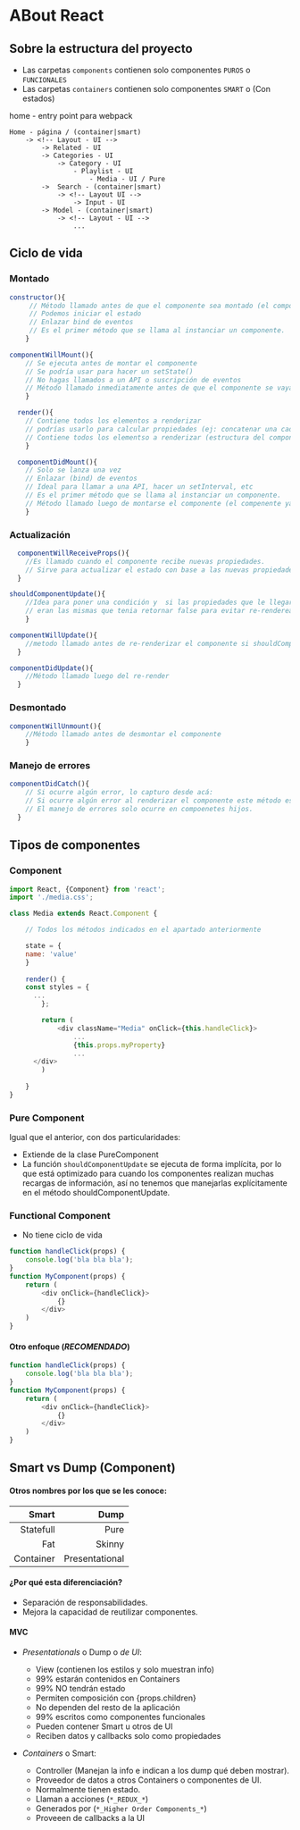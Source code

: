 # ABout React

## Sobre la estructura del proyecto

- Las carpetas `components` contienen solo componentes `PUROS` o `FUNCIONALES`
- Las carpetas `containers` contienen solo componentes `SMART` o (Con estados)

home - entry point para webpack

	Home - página / (container|smart)
		-> <!-- Layout - UI -->
			-> Related - UI
			-> Categories - UI
				-> Category - UI
					- Playlist - UI
						- Media - UI / Pure
			->	Search - (container|smart)
				-> <!-- Layout UI -->
					-> Input - UI
			-> Model - (container|smart)
				-> <!-- Layout - UI -->
					...

## Ciclo de vida

### Montado

```js
constructor(){
	 // Método llamado antes de que el componente sea montado (el componente aún no se ve)
	 // Podemos iniciar el estado
	 // Enlazar bind de eventos
	 // Es el primer método que se llama al instanciar un componente.
	}
```

```js
componentWillMount(){
	// Se ejecuta antes de montar el componente
	// Se podría usar para hacer un setState()
	// No hagas llamados a un API o suscripción de eventos
	// Método llamado inmediatamente antes de que el componente se vaya montar, (el componente aún no se ve)
	}
```

```js
  render(){
	// Contiene todos los elementos a renderizar
	// podrías usarlo para calcular propiedades (ej: concatenar una cadena)
	// Contiene todos los elementso a renderizar (estructura del componente)
	}
```

```js
  componentDidMount(){
	// Solo se lanza una vez
	// Enlazar (bind) de eventos
	// Ideal para llamar a una API, hacer un setInterval, etc
	// Es el primer método que se llama al instanciar un componente.
	// Método llamado luego de montarse el componente (el compenente ya está en pantalla)
	}
```
### Actualización

```js
  componentWillReceiveProps(){
	//Es llamado cuando el componente recibe nuevas propiedades.
	// Sirve para actualizar el estado con base a las nuevas propiedades
  }
```

```js
shouldComponentUpdate(){
	//Idea para poner una condición y  si las propiedades que le llegaron anteriormente
	// eran las mismas que tenia retornar false para evitar re-renderear el componente
	}
```

```js
componentWillUpdate(){
	//metodo llamado antes de re-renderizar el componente si shouldComponentUpdate devolvió true
  }
```

```js
componentDidUpdate(){
	//Método llamado luego del re-render
  }
```

### Desmontado

```js
componentWillUnmount(){
	//Método llamado antes de desmontar el componente
	}
```

### Manejo de errores

```js
componentDidCatch(){
	// Si ocurre algún error, lo capturo desde acá:
	// Si ocurre algún error al renderizar el componente este método es invocado
	// El manejo de errores solo ocurre en compoenetes hijos.
  }
```


## Tipos de componentes

### Component

```js
import React, {Component} from 'react';
import './media.css';

class Media extends React.Component {

	// Todos los métodos indicados en el apartado anteriormente

	state = {
    name: 'value'
	}
	
	render() {
    const styles = {
      ...
		};

		return (
			<div className="Media" onClick={this.handleClick}>
				...
				{this.props.myProperty}
				...
      </div>
		)
		
	}
}
```
### Pure Component

Igual que el anterior, con dos particularidades:
- Extiende de la clase PureComponent
- La función `shouldComponentUpdate` se ejecuta de forma implícita, por lo que está optimizado para cuando los componentes realizan muchas recargas de información, así no tenemos que manejarlas explícitamente en el método shouldComponentUpdate.

### Functional Component

- No tiene ciclo de vida
```js
function handleClick(props) {
	console.log('bla bla bla');
}
function MyComponent(props) {
	return (
		<div onClick={handleClick}>
			{}
		</div>
	)
}
```

#### Otro enfoque (_RECOMENDADO_)
```js
function handleClick(props) {
	console.log('bla bla bla');
}
function MyComponent(props) {
	return (
		<div onClick={handleClick}>
			{}
		</div>
	)
}
```

## Smart vs Dump (Component)

#### Otros nombres por los que se les conoce:

Smart | Dump
|---------:|----------------:|
Statefull | Pure
Fat | Skinny
Container | Presentational

#### ¿Por qué esta diferenciación?

- Separación de responsabilidades.
- Mejora la capacidad de reutilizar componentes.

#### MVC

- *Presentationals* o Dump o *de UI*: 
	- View (contienen los estilos y solo muestran info) 
	- 99% estarán contenidos en Containers
	- 99% NO tendrán estado
	- Permiten composición con {props.children}
	- No dependen del resto de la aplicación
	- 99% escritos como componentes funcionales
	- Pueden contener Smart u otros de UI
	- Reciben datos y callbacks solo como propiedades

- *Containers* o Smart:
	- Controller (Manejan la info e indican a los dump qué deben mostrar).
	- Proveedor de datos a otros Containers o componentes de UI.
	- Normalmente tienen estado.
	- Llaman a acciones (`*_REDUX_*`)
	- Generados por (`*_Higher Order Components_*`)
	- Proveeen de callbacks a la UI
